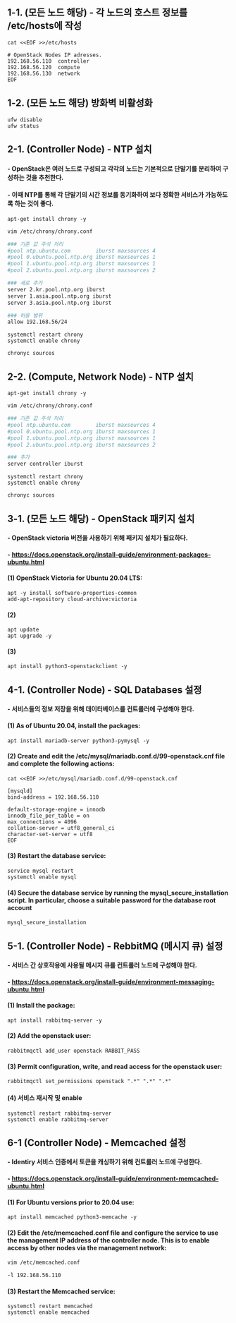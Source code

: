 
## 1-1. (모든 노드 해당) - 각 노드의 호스트 정보를 /etc/hosts에 작성

```
cat <<EOF >>/etc/hosts

# OpenStack Nodes IP adresses.
192.168.56.110  controller
192.168.56.120  compute
192.168.56.130  network
EOF
```

## 1-2. (모든 노드 해당) 방화벽 비활성화

```
ufw disable
ufw status
```

## 2-1. (Controller Node) - NTP 설치

#### - OpenStack은 여러 노드로 구성되고 각각의 노드는 기본적으로 단말기를 분리하여 구성하는 것을 추천한다. 

#### - 이때 NTP를 통해 각 단말기의 시간 정보를 동기화하여 보다 정확한 서비스가 가능하도록 하는 것이 좋다.

```
apt-get install chrony -y
```

```bash
vim /etc/chrony/chrony.conf 

### 기존 값 주석 처리
#pool ntp.ubuntu.com        iburst maxsources 4
#pool 0.ubuntu.pool.ntp.org iburst maxsources 1
#pool 1.ubuntu.pool.ntp.org iburst maxsources 1
#pool 2.ubuntu.pool.ntp.org iburst maxsources 2

### 새로 추가
server 2.kr.pool.ntp.org iburst
server 1.asia.pool.ntp.org iburst
server 3.asia.pool.ntp.org iburst

### 허용 범위
allow 192.168.56/24
```

```
systemctl restart chrony
systemctl enable chrony

chronyc sources
```

## 2-2. (Compute, Network Node) - NTP 설치

```
apt-get install chrony -y
```
```bash
vim /etc/chrony/chrony.conf 

### 기존 값 주석 처리
#pool ntp.ubuntu.com        iburst maxsources 4
#pool 0.ubuntu.pool.ntp.org iburst maxsources 1
#pool 1.ubuntu.pool.ntp.org iburst maxsources 1
#pool 2.ubuntu.pool.ntp.org iburst maxsources 2

### 추가
server controller iburst
```

```
systemctl restart chrony
systemctl enable chrony

chronyc sources
```

## 3-1. (모든 노드 해당) - OpenStack 패키지 설치

#### - OpenStack victoria 버전을 사용하기 위해 패키지 설치가 필요하다.

#### - https://docs.openstack.org/install-guide/environment-packages-ubuntu.html

#### (1) OpenStack Victoria for Ubuntu 20.04 LTS:
```
apt -y install software-properties-common
add-apt-repository cloud-archive:victoria
```

#### (2)
```
apt update
apt upgrade -y 
```

#### (3)
```
apt install python3-openstackclient -y
```

## 4-1. (Controller Node) - SQL Databases 설정

#### - 서비스들의 정보 저장을 위해 데이터베이스를 컨트롤러에 구성해야 한다.

#### (1) As of Ubuntu 20.04, install the packages:
```
apt install mariadb-server python3-pymysql -y
```

#### (2) Create and edit the /etc/mysql/mariadb.conf.d/99-openstack.cnf file and complete the following actions:
```
cat <<EOF >>/etc/mysql/mariadb.conf.d/99-openstack.cnf

[mysqld]
bind-address = 192.168.56.110

default-storage-engine = innodb
innodb_file_per_table = on
max_connections = 4096
collation-server = utf8_general_ci
character-set-server = utf8
EOF
```

#### (3) Restart the database service:
```
service mysql restart
systemctl enable mysql
```

#### (4) Secure the database service by running the mysql_secure_installation script. In particular, choose a suitable password for the database root account
```
mysql_secure_installation
```

## 5-1. (Controller Node) - RebbitMQ (메시지 큐) 설정

#### - 서비스 간 상호작용에 사용될 메시지 큐를 컨트롤러 노드에 구성해야 한다.

#### - https://docs.openstack.org/install-guide/environment-messaging-ubuntu.html

#### (1) Install the package:
```
apt install rabbitmq-server -y
```

#### (2) Add the openstack user:
```
rabbitmqctl add_user openstack RABBIT_PASS
```

#### (3) Permit configuration, write, and read access for the openstack user:
```
rabbitmqctl set_permissions openstack ".*" ".*" ".*"
```

#### (4) 서비스 재시작 및 enable
```
systemctl restart rabbitmq-server
systemctl enable rabbitmq-server
```

## 6-1 (Controller Node) - Memcached 설정

#### - Identiry 서비스 인증에서 토큰을 캐싱하기 위해 컨트롤러 노드에 구성한다.

#### - https://docs.openstack.org/install-guide/environment-memcached-ubuntu.html

#### (1) For Ubuntu versions prior to 20.04 use:
```
apt install memcached python3-memcache -y
```

#### (2) Edit the /etc/memcached.conf file and configure the service to use the management IP address of the controller node. This is to enable access by other nodes via the management network:
```bash
vim /etc/memcached.conf

-l 192.168.56.110
```
#### (3) Restart the Memcached service:
```
systemctl restart memcached
systemctl enable memcached
```